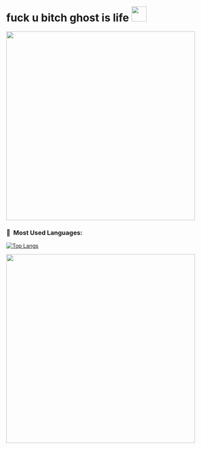 <h1 align="left">fuck u bitch ghost is life <img src="https://media.tenor.com/hj78T20udzkAAAAi/laugh-emoji-middle-finger.gif" width="40"></h1>

<p align="left"><img src="https://media.tenor.com/GJn9KOiVQ7AAAAAC/dak-prescott.gif" width="500"/></p>

### 🐍 &nbsp;Most Used Languages:
[![Top Langs](https://github-readme-stats-andrewapollo628.vercel.app/api/top-langs/?username=AndrewApollo628&layout=compact&theme=vision-friendly-dark)](https://github.com/AndrewApollo628/github-readme-stats)

<p align="left"><img src="https://i.pinimg.com/originals/39/22/30/392230dc91da4e9e8f5ac7886fcad2f3.gif" width="500"/></p>

